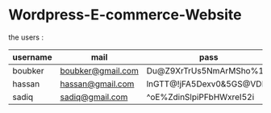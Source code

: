# Wordpress-E-commerce-Website
 
 the users :
 
 | username      | mail               | pass                      | 
 | ------------- | -------------------|---------------------------| 
 | boubker       | boubker@gmail.com  | Du@Z9XrTrUs5NmArMSho%1j1  | 
 | hassan        | hassan@gmail.com   | lnGTT@!jFA5Dexv0&5GS@VDR  | 
 | sadiq        | sadiq@gmail.com     | ^oE%ZdinSlpiPFbHWxreI52i  |
